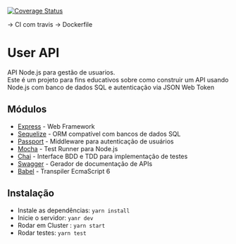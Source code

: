 [![Coverage Status](https://coveralls.io/repos/github/jairodrigues/node_sequelize/badge.svg?branch=master)](https://coveralls.io/github/jairodrigues/node_sequelize?branch=master)


-> CI com travis
-> Dockerfile

# User API

API Node.js para gestão de usuarios.  
Este é um projeto para fins educativos sobre como construir um API usando Node.js com banco de dados SQL e autenticação via JSON Web Token

## Módulos

* [Express](http://expressjs.com/) - Web Framework
* [Sequelize](http://docs.sequelizejs.com/en/latest/) - ORM compatível com bancos de dados SQL
* [Passport](http://passportjs.org/) - Middleware para autenticação de usuários
* [Mocha](https://mochajs.org/) - Test Runner para Node.js
* [Chai](http://chaijs.com/) - Interface BDD e TDD para implementação de testes
* [Swagger](http://swagger.io/) - Gerador de documentação de APIs
* [Babel](https://babeljs.io/) - Transpiler EcmaScript 6

## Instalação

* Instale as dependências: `yarn install`
* Inicie o servidor: `yanr dev`
* Rodar em Cluster : `yarn start`
* Rodar testes: `yarn test`

